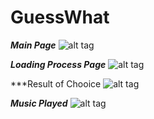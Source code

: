 # GuessWhat

***Main Page***
![alt tag](https://github.com/SamNahutdo/GuessWhat/blob/main/img1.jpg)


***Loading Process Page***
![alt tag](https://github.com/SamNahutdo/GuessWhat/blob/main/img1.jpg)



***Result of Chooice
![alt tag](https://github.com/SamNahutdo/GuessWhat/blob/main/img1.jpg)





***Music Played***
![alt tag](https://github.com/SamNahutdo/GuessWhat/blob/main/img1.jpg)
